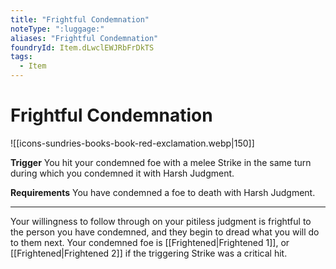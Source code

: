 ```yaml
---
title: "Frightful Condemnation"
noteType: ":luggage:"
aliases: "Frightful Condemnation"
foundryId: Item.dLwclEWJRbFrDkTS
tags:
  - Item
---
```


# Frightful Condemnation
![[icons-sundries-books-book-red-exclamation.webp|150]]

**Trigger** You hit your condemned foe with a melee Strike in the same turn during which you condemned it with Harsh Judgment.

**Requirements** You have condemned a foe to death with Harsh Judgment.

* * *

Your willingness to follow through on your pitiless judgment is frightful to the person you have condemned, and they begin to dread what you will do to them next. Your condemned foe is [[Frightened|Frightened 1]], or [[Frightened|Frightened 2]] if the triggering Strike was a critical hit.
